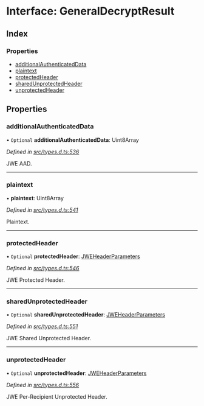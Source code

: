# Interface: GeneralDecryptResult

## Index

### Properties

* [additionalAuthenticatedData](_types_d_.generaldecryptresult.md#additionalauthenticateddata)
* [plaintext](_types_d_.generaldecryptresult.md#plaintext)
* [protectedHeader](_types_d_.generaldecryptresult.md#protectedheader)
* [sharedUnprotectedHeader](_types_d_.generaldecryptresult.md#sharedunprotectedheader)
* [unprotectedHeader](_types_d_.generaldecryptresult.md#unprotectedheader)

## Properties

### additionalAuthenticatedData

• `Optional` **additionalAuthenticatedData**: Uint8Array

*Defined in [src/types.d.ts:536](https://github.com/panva/jose/blob/v3.5.0/src/types.d.ts#L536)*

JWE AAD.

___

### plaintext

•  **plaintext**: Uint8Array

*Defined in [src/types.d.ts:541](https://github.com/panva/jose/blob/v3.5.0/src/types.d.ts#L541)*

Plaintext.

___

### protectedHeader

• `Optional` **protectedHeader**: [JWEHeaderParameters](_types_d_.jweheaderparameters.md)

*Defined in [src/types.d.ts:546](https://github.com/panva/jose/blob/v3.5.0/src/types.d.ts#L546)*

JWE Protected Header.

___

### sharedUnprotectedHeader

• `Optional` **sharedUnprotectedHeader**: [JWEHeaderParameters](_types_d_.jweheaderparameters.md)

*Defined in [src/types.d.ts:551](https://github.com/panva/jose/blob/v3.5.0/src/types.d.ts#L551)*

JWE Shared Unprotected Header.

___

### unprotectedHeader

• `Optional` **unprotectedHeader**: [JWEHeaderParameters](_types_d_.jweheaderparameters.md)

*Defined in [src/types.d.ts:556](https://github.com/panva/jose/blob/v3.5.0/src/types.d.ts#L556)*

JWE Per-Recipient Unprotected Header.
